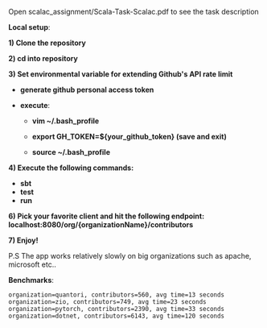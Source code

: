 Open scalac_assignment/Scala-Task-Scalac.pdf to see the task description

**Local setup**:

**1) Clone the repository**
 
**2) cd into repository**

**3) Set environmental variable for extending Github's API rate limit**
    
   - **generate github personal access token**

   - **execute**:
      
      - **vim ~/.bash_profile**
     
      - **export GH_TOKEN=${your_github_token} (save and exit)**
     
      - **source ~/.bash_profile**

**4) Execute the following commands:**

- **sbt** 
- **test** 
- **run**

**6) Pick your favorite client and hit the following endpoint: localhost:8080/org/{organizationName}/contributors**
 
**7) Enjoy!**



P.S The app works relatively slowly on big organizations such as apache, microsoft etc..

**Benchmarks**:

    organization=quantori, contributors=560, avg time=13 seconds
    organization=zio, contributors=749, avg time=23 seconds
    organization=pytorch, contributors=2390, avg time=33 seconds
    organization=dotnet, contributors=6143, avg time=120 seconds
